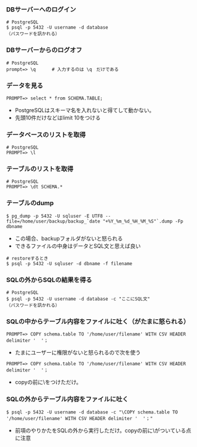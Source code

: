 ### DBサーバーへのログイン
```
# PostgreSQL
$ psql -p 5432 -U username -d database
（パスワードを訊かれる）
```

### DBサーバーからのログオフ
```
# PostgreSQL
prompt=> \q      # 入力するのは \q　だけである
```

### データを見る
```
PROMPT=> select * from SCHEMA.TABLE;
```
- PostgreSQLはスキーマ名を入れないと得てして動かない。
- 先頭10件だけなどはlimit 10をつける

### データベースのリストを取得
```
# PostgreSQL
PROMPT=> \l
```

### テーブルのリストを取得
```
# PostgreSQL
PROMPT=> \dt SCHEMA.*
```


### テーブルのdump
```
$ pg_dump -p 5432 -U sqluser -E UTF8 --file=/home/user/backup/backup_`date "+%Y_%m_%d_%H_%M_%S"`.dump -Fp dbname
```
- この場合、backupフォルダがないと怒られる
- できるファイルの中身はデータとSQL文と思えば良い

```
# restoreするとき
$ psql -p 5432 -U sqluser -d dbname -f filename
```

### SQLの外からSQLの結果を得る
```
# PostgreSQL
$ psql -p 5432 -U username -d database -c "ここにSQL文"
（パスワードを訊かれる）
```

### SQLの中からテーブル内容をファイルに吐く（がたまに怒られる）
```
PROMPT=> COPY schema.table TO '/home/user/filename' WITH CSV HEADER delimiter '  '；
```
- たまにユーザーに権限がないと怒られるので次を使う
```
PROMPT=> COPY schema.table TO '/home/user/filename' WITH CSV HEADER delimiter '  '；
```
- copyの前に\をつけただけ。


### SQLの外からテーブル内容をファイルに吐く
```
$ psql -p 5432 -U username -d database -c "\COPY schema.table TO '/home/user/filename' WITH CSV HEADER delimiter '  '；"
```
- 前項のやりかたをSQLの外から実行しただけ。copyの前に\がついている点に注意


